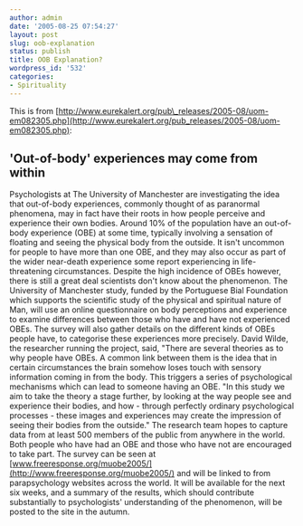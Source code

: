```yaml
---
author: admin
date: '2005-08-25 07:54:27'
layout: post
slug: oob-explanation
status: publish
title: OOB Explanation?
wordpress_id: '532'
categories:
- Spirituality
---
```


This is from
[http://www.eurekalert.org/pub\_releases/2005-08/uom-em082305.php](http://www.eurekalert.org/pub_releases/2005-08/uom-em082305.php):

## 'Out-of-body' experiences may come from within

Psychologists at The University of Manchester are investigating the idea
that out-of-body experiences, commonly thought of as paranormal
phenomena, may in fact have their roots in how people perceive and
experience their own bodies. Around 10% of the population have an
out-of-body experience (OBE) at some time, typically involving a
sensation of floating and seeing the physical body from the outside. It
isn't uncommon for people to have more than one OBE, and they may also
occur as part of the wider near-death experience some report
experiencing in life-threatening circumstances. Despite the high
incidence of OBEs however, there is still a great deal scientists don't
know about the phenomenon. The University of Manchester study, funded by
the Portuguese Bial Foundation which supports the scientific study of
the physical and spiritual nature of Man, will use an online
questionnaire on body perceptions and experience to examine differences
between those who have and have not experienced OBEs. The survey will
also gather details on the different kinds of OBEs people have, to
categorise these experiences more precisely. David Wilde, the researcher
running the project, said, "There are several theories as to why people
have OBEs. A common link between them is the idea that in certain
circumstances the brain somehow loses touch with sensory information
coming in from the body. This triggers a series of psychological
mechanisms which can lead to someone having an OBE. "In this study we
aim to take the theory a stage further, by looking at the way people see
and experience their bodies, and how - through perfectly ordinary
psychological processes - these images and experiences may create the
impression of seeing their bodies from the outside." The research team
hopes to capture data from at least 500 members of the public from
anywhere in the world. Both people who have had an OBE and those who
have not are encouraged to take part. The survey can be seen at
[www.freeresponse.org/muobe2005/](http://www.freeresponse.org/muobe2005/)
and will be linked to from parapsychology websites across the world. It
will be available for the next six weeks, and a summary of the results,
which should contribute substantially to psychologists' understanding of
the phenomenon, will be posted to the site in the autumn.
